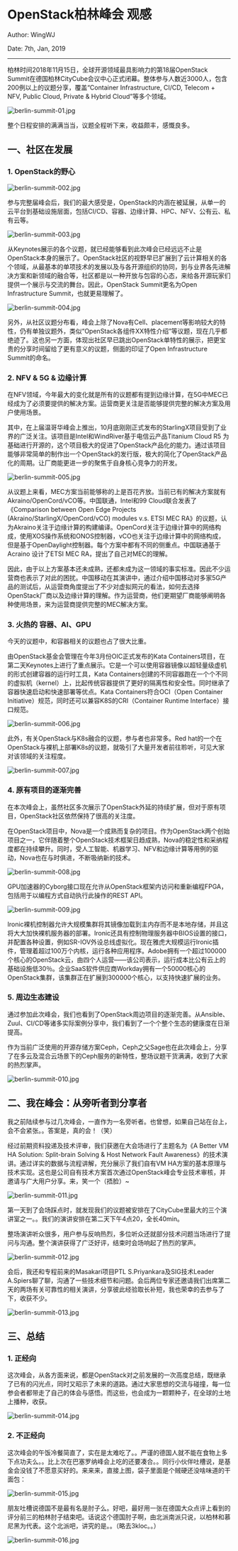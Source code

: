 # OpenStack柏林峰会 观感

Author: WingWJ

Date: 7th, Jan, 2019



------

柏林时间2018年11月15日，全球开源领域最具影响力的第18届OpenStack Summit在德国柏林CityCube会议中心正式闭幕。整体参与人数近3000人，包含200例以上的议题分享，覆盖“Container Infrastructure, CI/CD, Telecom + NFV, Public Cloud, Private & Hybrid Cloud”等多个领域。

![berlin-summit-01.jpg](https://s2.ax1x.com/2020/02/18/3AkGT0.jpg)

整个日程安排的满满当当，议题全程听下来，收益颇丰，感慨良多。





## 一、社区在发展

### 1. OpenStack的野心

![berlin-summit-002.jpg](https://s2.ax1x.com/2020/02/18/3Ak3mn.jpg)

参与完整届峰会后，我们的最大感受是，OpenStack的内涵在被延展，从单一的云平台到基础设施层面，包括CI/CD、容器、边缘计算、HPC、NFV、公有云、私有云等。

![berlin-summit-003.jpg](https://s2.ax1x.com/2020/02/18/3AkQyj.jpg)

从Keynotes展示的各个议题，就已经能够看到此次峰会已经远远不止是OpenStack本身的展示了。OpenStack社区的视野早已扩展到了云计算相关的各个领域，从最基本的单项技术的发展以及与各开源组织的协同，到与业界各先进解决方案和新领域的融合等，社区都是以一种开放与包容的心态，来给各开源玩家们提供一个展示与交流的舞台。因此，OpenStack Summit更名为Open Infrastructure Summit，也就更易理解了。

![berlin-summit-004.jpg](https://s2.ax1x.com/2020/02/18/3AkMlQ.jpg)

另外，从社区议题分布看，峰会上除了Nova有Cell、placement等影响较大的特性，仍有单独议题外，类似“OpenStack各组件XX特性介绍”等议题，现在几乎都绝迹了。这也另一方面，体现出社区早已跳出OpenStack单特性的展示，把更宝贵的分享时间留给了更有意义的议题，侧面的印证了Open Infrastructure Summit的命名。

### 2. NFV & 5G & 边缘计算

在NFV领域，今年最大的变化就是所有的议题都有提到边缘计算，在5G中MEC已经成为了必须要提供的解决方案。运营商更关注是否能够提供完整的解决方案及用户使用场景。

其中，在上届温哥华峰会上推出，10月底刚刚正式发布的StarlingX项目受到了业界的广泛关注。该项目是Intel和WindRiver基于电信云产品Titanium Cloud R5 为基础进行开源的，这个项目极大的促进了OpenStack产品化的能力。通过该项目能够非常简单的制作出一个OpenStack的发行版，极大的简化了OpenStack产品化的周期。让厂商能更进一步的聚焦于自身核心竞争力的开发。

![berlin-summit-005.jpg](https://s2.ax1x.com/2020/02/18/3Akw6J.jpg)

从议题上来看，MEC方案当前能够称的上是百花齐放。当前已有的解决方案就有Akraino/OpenCord/vCO等。中国联通，Intel和99 Cloud联合发表了《Comparison between Open Edge Projects (Akraino/StarlingX/OpenCord/vCO) modules v.s. ETSI MEC RA》的议题，认为Akraino关注于边缘计算的构建编译。OpenCord关注于边缘计算中的网络构成，使用XOS操作系统和ONOS控制器，vCO也关注于边缘计算中的网络构成，但是基于OpenDaylight控制器。每个方案中都有不同的侧重点。中国联通基于Acraino 设计了ETSI MEC RA，提出了自己对MEC的理解。

因此，由于以上方案基本还未成熟，还都未成为这一领域的事实标准。因此不少运营商也表示了对此的困扰。中国移动在其演讲中，通过介绍中国移动对多家5G产品的测试后，从运营商角度提出了不少对虚拟网元的看法，如何去选择OpenStack厂商以及边缘计算的理解。作为运营商，他们更期望厂商能够阐明各种使用场景，来为运营商提供完整的MEC解决方案。

### 3. 火热的 容器、AI、GPU

今天的议题中，和容器相关的议题也占了很大比重。

由OpenStack基金会管理在今年3月份OIC正式发布的Kata Containers项目，在第二天Keynotes上进行了重点展示。它是一个可以使用容器镜像以超轻量级虚机的形式创建容器的运行时工具，Kata Containers创建的不同容器跑在一个个不同的虚拟机（kernel）上，比起传统容器提供了更好的隔离性和安全性。同时继承了容器快速启动和快速部署等优点。Kata Containers符合OCI（Open Container Initiative）规范，同时还可以兼容K8S的CRI（Container Runtime Interface）接口规范。

![berlin-summit-006.jpg](https://s2.ax1x.com/2020/02/18/3AkNfU.jpg)

此外，有关OpenStack与K8s融合的议题，参与者也非常多。Red hat的一个在OpenStack与裸机上部署K8s的议题，就吸引了大量开发者前往聆听，可见大家对该领域的关注程度。

![berlin-summit-007.jpg](https://s2.ax1x.com/2020/02/18/3AkDmR.jpg)

### 4. 原有项目的逐渐完善

在本次峰会上，虽然社区多次展示了OpenStack外延的持续扩展，但对于原有项目，OpenStack社区依然保持了很高的关注度。

在OpenStack项目中，Nova是一个成熟而复杂的项目。作为OpenStack两个创始项目之一，它伴随着整个OpenStack技术框架日趋成熟，Nova的稳定性和采纳程度都在持续攀升。同时，受人工智能、机器学习、NFV和边缘计算等用例的驱动，Nova也在与时俱进，不断吸纳新的技术。

![berlin-summit-008.jpg](https://s2.ax1x.com/2020/02/18/3Akr01.jpg)

GPU加速器的Cyborg接口现在允许从OpenStack框架内访问和重新编程FPGA，包括用于以编程方式自动执行此操作的REST API。

![berlin-summit-009.jpg](https://s2.ax1x.com/2020/02/18/3AksTx.jpg)

Ironic裸机控制器允许大规模集群将其镜像加载到主内存而不是本地存储，并且这将大大加快裸机服务器的部署。Ironic还具有控制物理服务器中BIOS设置的接口，并配置各种设置，例如SR-IOV外设总线虚拟化。现在雅虎大规模运行Ironic插件，管理着超过100万个内核，运行各种应用程序。Adobe拥有一个超过100000个核心的OpenStack云，由四个人运营——该公司表示，运行成本比公有云上的基础设施低30％。企业SaaS软件供应商Workday拥有一个50000核心的OpenStack集群，该集群正在扩展到300000个核心，以支持快速扩展的业务。

### 5. 周边生态建设

通过参加此次峰会，我们也看到了OpenStack周边项目的逐渐完善。从Ansible、Zuul、CI/CD等诸多实际案例分享中，我们看到了一个个整个生态的健康度在日渐提高。

作为当前广泛使用的开源存储方案Ceph，Ceph之父Sage也在此次峰会上，分享了在多云及混合云场景下的Ceph服务的新特性，整场议题干货满满，收到了大家的热烈掌声。

![berlin-summit-010.jpg](https://s2.ax1x.com/2020/02/18/3Ak6k6.jpg)

## 二、我在峰会：从旁听者到分享者

我之前陆续参与过几次峰会，一直作为一名旁听者。也曾想，如果自己站在台上，会不会紧张。。答案是，真的会！（笑）

经过前期资料投递及技术评审，我们获邀在大会场进行了主题名为《A Better VM HA Solution: Split-brain Solving & Host Network Fault Awareness》的技术演讲。通过详实的数据与流程讲解，充分展示了我们自有VM HA方案的基本原理与技术实现。这也是公司自有技术方案首次通过OpenStack峰会专业技术审核，并邀请与广大用户分享。来，笑一个（捂脸）\~

![berlin-summit-011.jpg](https://s2.ax1x.com/2020/02/18/3AkctK.jpg)

第一天到了会场踩点时，就发现我们的议题被安排在了CityCube里最大的三个演讲室之一。。我们的演讲安排在第二天下午4点20，全长40min。

整场演讲听众很多，用户参与反响热烈，多位听众还就部分技术问题当场进行了提问与沟通。整个演讲获得了广泛好评，结束时会场响起了热烈的掌声。

![berlin-summit-012.jpg](https://s2.ax1x.com/2020/02/18/3AkgfO.jpg)

会后，我还和专程前来的Masakari项目PTL S.Priyankara及SIG技术Leader A.Spiers聊了聊，沟通了一些技术细节和问题。会后两位专家还邀请我们出席第二天的两场有关可靠性的相关演讲，分享彼此经验取长补短，我也荣幸的去参与了下，收获不少。

![berlin-summit-013.jpg](https://s2.ax1x.com/2020/02/18/3AkRpD.jpg)

## 三、总结

### 1. 正经向

这次峰会，从各方面来说，都是OpenStack对之前发展的一次高度总结，既继承了已有的闪光点，同时又昭示了未来的道路。通过大家思想的交流与碰撞，每一位参会者都带走了自己的体会与感悟。而这些，也会成为一颗颗种子，在全球的土地上播种，收获。

![berlin-summit-014.jpg](https://s2.ax1x.com/2020/02/18/3Akf6H.jpg)

### 2. 不正经向

这次峰会的午饭冷餐简直了，实在是太难吃了。。严谨的德国人就不能在食物上多下点功夫么。。比上次在巴塞罗纳峰会上吃的还要凑合。。同行小伙伴吐槽说，是基金会没钱了不愿意买好的。来来来，直接上图，袋子里面是个贼硬还没啥味道的干面包：

![berlin-summit-015.jpg](https://s2.ax1x.com/2020/02/18/3AkhXd.jpg)

朋友吐槽说德国不是最有名是肘子么。好吧，最好用一张在德国大众点评上看到的评分前三的柏林肘子结束吧。话说这个德国肘子啊，由北派南派只说，以柏林和慕尼黑为代表。这个北派吧，讲究的是。。（略去3kloc。。）

![berlin-summit-016.jpg](https://s2.ax1x.com/2020/02/18/3Ak5nA.jpg)
